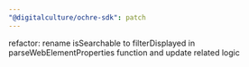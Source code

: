 ```yaml
---
"@digitalculture/ochre-sdk": patch
---
```


refactor: rename isSearchable to filterDisplayed in parseWebElementProperties function and update related logic
